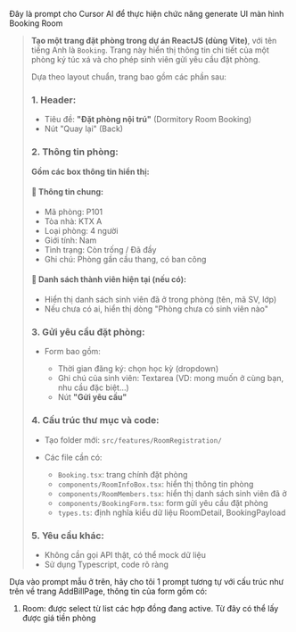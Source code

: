 Đây là prompt cho Cursor AI để thực hiện chức năng generate UI màn hình Booking Room
> **Tạo một trang đặt phòng trong dự án ReactJS (dùng Vite)**, với tên tiếng Anh là `Booking`. Trang này hiển thị thông tin chi tiết của một phòng ký túc xá và cho phép sinh viên gửi yêu cầu đặt phòng.
>
> Dựa theo layout chuẩn, trang bao gồm các phần sau:
>
> ### 1. Header:
>
> * Tiêu đề: **"Đặt phòng nội trú"** (Dormitory Room Booking)
> * Nút "Quay lại" (Back)
>
> ### 2. Thông tin phòng:
>
> **Gồm các box thông tin hiển thị:**
>
> #### 🔹 Thông tin chung:
>
> * Mã phòng: P101
> * Tòa nhà: KTX A
> * Loại phòng: 4 người
> * Giới tính: Nam
> * Tình trạng: Còn trống / Đã đầy
> * Ghi chú: Phòng gần cầu thang, có ban công
>
> #### 🔹 Danh sách thành viên hiện tại (nếu có):
>
> * Hiển thị danh sách sinh viên đã ở trong phòng (tên, mã SV, lớp)
> * Nếu chưa có ai, hiển thị dòng "Phòng chưa có sinh viên nào"
>
> ### 3. Gửi yêu cầu đặt phòng:
>
> * Form bao gồm:
>
>   * Thời gian đăng ký: chọn học kỳ (dropdown)
>   * Ghi chú của sinh viên: Textarea (VD: mong muốn ở cùng bạn, nhu cầu đặc biệt…)
>   * Nút **"Gửi yêu cầu"**
>
> ### 4. Cấu trúc thư mục và code:
>
> * Tạo folder mới: `src/features/RoomRegistration/`
> * Các file cần có:
>
>   * `Booking.tsx`: trang chính đặt phòng
>   * `components/RoomInfoBox.tsx`: hiển thị thông tin phòng
>   * `components/RoomMembers.tsx`: hiển thị danh sách sinh viên đã ở
>   * `components/BookingForm.tsx`: form gửi yêu cầu đặt phòng
>   * `types.ts`: định nghĩa kiểu dữ liệu RoomDetail, BookingPayload
>
> ### 5. Yêu cầu khác:
>
> * Không cần gọi API thật, có thể mock dữ liệu
> * Sử dụng Typescript, code rõ ràng


Dựa vào prompt mẫu ở trên, hãy cho tôi 1 prompt tương tự với cấu trúc như trên về trang AddBillPage, thông tin của form gồm có:
1. Room: được select từ list các hợp đồng đang active. Từ đây có thể lấy được giá tiền phòng